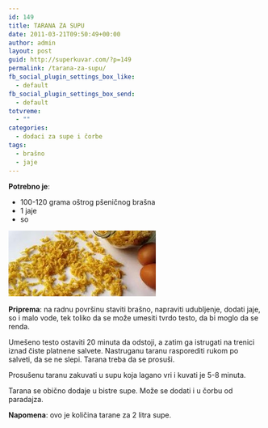 ```yaml
---
id: 149
title: TARANA ZA SUPU
date: 2011-03-21T09:50:49+00:00
author: admin
layout: post
guid: http://superkuvar.com/?p=149
permalink: /tarana-za-supu/
fb_social_plugin_settings_box_like:
  - default
fb_social_plugin_settings_box_send:
  - default
totvreme:
  - ""
categories:
  - dodaci za supe i čorbe
tags:
  - brašno
  - jaje
---
```

**Potrebno je**:

  * 100-120 grama oštrog pšeničnog brašna
  * 1 jaje
  * so

<img class="alignnone size-medium wp-image-828" title="taranazasupu" src="/wp-content/uploads/2011/03/taranazasupu-e1306839272641.jpg" alt="" width="292" height="130" /> 

**Priprema**: na radnu površinu staviti brašno, napraviti udubljenje, dodati jaje, so i malo vode, tek toliko da se može umesiti tvrdo testo, da bi moglo da se renda.

Umešeno testo ostaviti 20 minuta da odstoji, a zatim ga istrugati na trenici iznad čiste platnene salvete. Nastruganu taranu rasporediti rukom po salveti, da se ne slepi. Tarana treba da se prosuši.

Prosušenu taranu zakuvati u supu koja lagano vri i kuvati je 5-8 minuta.

Tarana se obično dodaje u bistre supe. Može se dodati i u čorbu od paradajza.

**Napomena**:   ovo je količina tarane za 2 litra supe.
